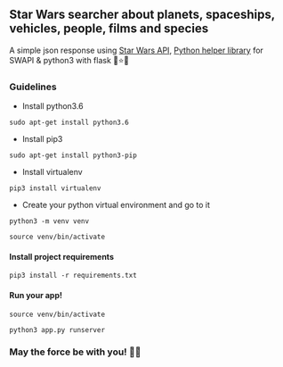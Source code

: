 ## Star Wars searcher about planets, spaceships, vehicles, people, films and species

A simple json response using [Star Wars API](https://swapi.co/), [Python helper library](https://github.com/phalt/swapi-python) for SWAPI & python3 with flask :rocket::star::collision:

### Guidelines
* Install python3.6

``sudo apt-get install python3.6``

* Install pip3

``sudo apt-get install python3-pip``

* Install virtualenv

``pip3 install virtualenv``

* Create your python virtual environment and go to it

``python3 -m venv venv``

``source venv/bin/activate``

#### Install project requirements

``pip3 install -r requirements.txt``

#### Run your app!

``source venv/bin/activate``

``python3 app.py runserver``


### May the force be with you! :yellow_heart::sparkles:
